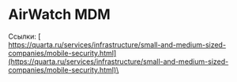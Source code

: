 # AirWatch MDM

Ссылки: [\
https://quarta.ru/services/infrastructure/small-and-medium-sized-companies/mobile-security.html](https://quarta.ru/services/infrastructure/small-and-medium-sized-companies/mobile-security.html)\
